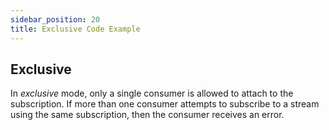 ```yaml
---
sidebar_position: 20
title: Exclusive Code Example
---
```


## Exclusive

In _exclusive_ mode, only a single consumer is allowed to attach to the subscription. If more than one consumer attempts to subscribe to a stream using the same subscription, then the consumer receives an error.